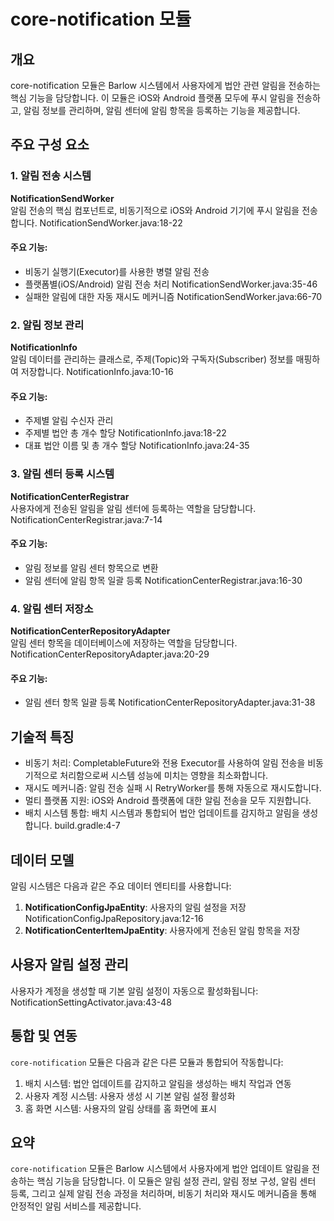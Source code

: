 # core-notification 모듈

## 개요

core-notification 모듈은 Barlow 시스템에서 사용자에게 법안 관련 알림을 전송하는 핵심 기능을 담당합니다. 이 모듈은 iOS와 Android 플랫폼 모두에 푸시 알림을 전송하고, 알림 정보를
관리하며, 알림 센터에 알림 항목을 등록하는 기능을 제공합니다.

## 주요 구성 요소

### 1. 알림 전송 시스템

**NotificationSendWorker** <br>
알림 전송의 핵심 컴포넌트로, 비동기적으로 iOS와 Android 기기에 푸시 알림을 전송합니다. NotificationSendWorker.java:18-22

#### 주요 기능:

- 비동기 실행기(Executor)를 사용한 병렬 알림 전송
- 플랫폼별(iOS/Android) 알림 전송 처리 NotificationSendWorker.java:35-46
- 실패한 알림에 대한 자동 재시도 메커니즘 NotificationSendWorker.java:66-70

### 2. 알림 정보 관리

**NotificationInfo** <br>
알림 데이터를 관리하는 클래스로, 주제(Topic)와 구독자(Subscriber) 정보를 매핑하여 저장합니다. NotificationInfo.java:10-16

#### 주요 기능:

- 주제별 알림 수신자 관리
- 주제별 법안 총 개수 할당 NotificationInfo.java:18-22
- 대표 법안 이름 및 총 개수 할당 NotificationInfo.java:24-35

### 3. 알림 센터 등록 시스템

**NotificationCenterRegistrar** <br>
사용자에게 전송된 알림을 알림 센터에 등록하는 역할을 담당합니다. NotificationCenterRegistrar.java:7-14

#### 주요 기능:

- 알림 정보를 알림 센터 항목으로 변환
- 알림 센터에 알림 항목 일괄 등록 NotificationCenterRegistrar.java:16-30

### 4. 알림 센터 저장소

**NotificationCenterRepositoryAdapter** <br>
알림 센터 항목을 데이터베이스에 저장하는 역할을 담당합니다. NotificationCenterRepositoryAdapter.java:20-29

#### 주요 기능:

- 알림 센터 항목 일괄 등록 NotificationCenterRepositoryAdapter.java:31-38

## 기술적 특징

- 비동기 처리: CompletableFuture와 전용 Executor를 사용하여 알림 전송을 비동기적으로 처리함으로써 시스템 성능에 미치는 영향을 최소화합니다.
- 재시도 메커니즘: 알림 전송 실패 시 RetryWorker를 통해 자동으로 재시도합니다.
- 멀티 플랫폼 지원: iOS와 Android 플랫폼에 대한 알림 전송을 모두 지원합니다.
- 배치 시스템 통합: 배치 시스템과 통합되어 법안 업데이트를 감지하고 알림을 생성합니다. build.gradle:4-7

## 데이터 모델

알림 시스템은 다음과 같은 주요 데이터 엔티티를 사용합니다:

1. **NotificationConfigJpaEntity**: 사용자의 알림 설정을 저장 NotificationConfigJpaRepository.java:12-16
2. **NotificationCenterItemJpaEntity**: 사용자에게 전송된 알림 항목을 저장

## 사용자 알림 설정 관리

사용자가 계정을 생성할 때 기본 알림 설정이 자동으로 활성화됩니다: NotificationSettingActivator.java:43-48

## 통합 및 연동

`core-notification` 모듈은 다음과 같은 다른 모듈과 통합되어 작동합니다:

1. 배치 시스템: 법안 업데이트를 감지하고 알림을 생성하는 배치 작업과 연동
2. 사용자 계정 시스템: 사용자 생성 시 기본 알림 설정 활성화
3. 홈 화면 시스템: 사용자의 알림 상태를 홈 화면에 표시

## 요약

`core-notification` 모듈은 Barlow 시스템에서 사용자에게 법안 업데이트 알림을 전송하는 핵심 기능을 담당합니다. 이 모듈은 알림 설정 관리, 알림 정보 구성, 알림 센터 등록, 그리고 실제 알림 전송
과정을 처리하며, 비동기 처리와 재시도 메커니즘을 통해 안정적인 알림 서비스를 제공합니다.